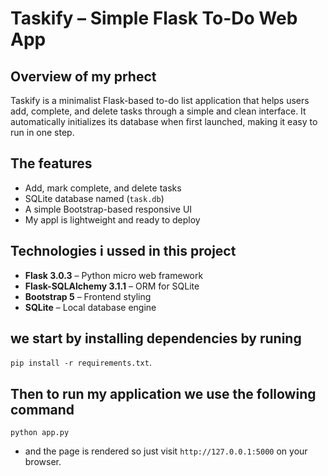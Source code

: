 # Taskify – Simple Flask To-Do Web App

## Overview of my prhect
Taskify is a minimalist Flask-based to-do list application that helps users add, complete, and delete tasks through a simple and clean interface. It automatically initializes its database when first launched, making it easy to run in one step.

## The features 
- Add, mark complete, and delete tasks  
-  SQLite database named (`task.db`)  
- A simple Bootstrap-based responsive UI  
- My appl is lightweight and ready to deploy  

## Technologies i ussed in this project
- **Flask 3.0.3** – Python micro web framework  
- **Flask-SQLAlchemy 3.1.1** – ORM for SQLite  
- **Bootstrap 5** – Frontend styling  
- **SQLite** – Local database engine  

## we start by installing dependencies by runing 
`pip install -r requirements.txt`.

## Then to run my application we use the following command 
`python app.py` 
- and the page is rendered so just visit `http://127.0.0.1:5000` on your browser.

 
